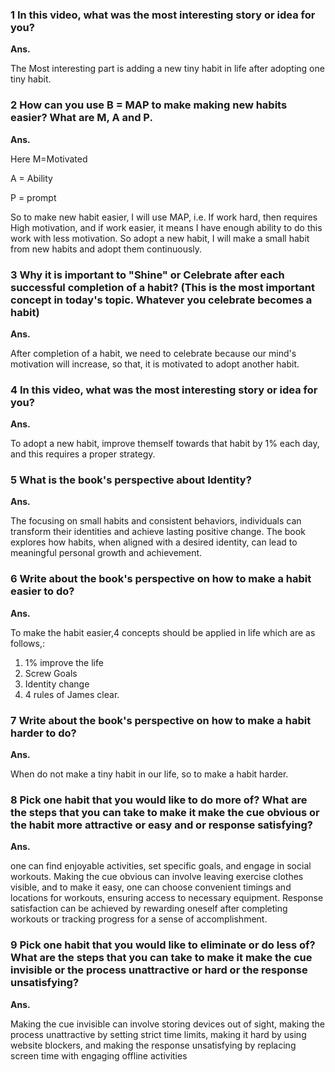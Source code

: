 ### 1 In this video, what was the most interesting story or idea for you?
**Ans.**

The Most interesting part is adding a new tiny habit in life after adopting one tiny habit.

### 2 How can you use B = MAP to make making new habits easier? What are M, A and P.
**Ans.**

Here M=Motivated

A = Ability

P = prompt

So to make new habit easier, I will use MAP, i.e. If work hard, then requires High motivation, and if work easier, it means I have enough ability to do this work with less motivation. So adopt a new habit, I will make a small habit from new habits and adopt them continuously.

### 3 Why it is important to "Shine" or Celebrate after each successful completion of a habit? (This is the most important concept in today's topic. Whatever you celebrate becomes a habit)

**Ans.**

After completion of a habit, we need to celebrate because our mind's motivation will increase, so that, it is motivated to adopt another habit.

### 4 In this video, what was the most interesting story or idea for you?

**Ans.**

To adopt a new habit, improve themself towards that habit by 1% each day, and this requires a proper strategy.


### 5 What is the book's perspective about Identity?
**Ans.**

The focusing on small habits and consistent behaviors, individuals can transform their identities and achieve lasting positive change. The book explores how habits, when aligned with a desired identity, can lead to meaningful personal growth and achievement.


### 6 Write about the book's perspective on how to make a habit easier to do?
**Ans.**

To make the habit easier,4 concepts should be applied in life which are as follows,:
1. 1% improve the life
2. Screw Goals
3. Identity change
4. 4 rules of James clear.

### 7 Write about the book's perspective on how to make a habit harder to do?
**Ans.**

When do not make a tiny habit in our life, so to make a habit harder.

### 8 Pick one habit that you would like to do more of? What are the steps that you can take to make it make the cue obvious or the habit more attractive or easy and or response satisfying?
**Ans.**

one can find enjoyable activities, set specific goals, and engage in social workouts. Making the cue obvious can involve leaving exercise clothes visible, and to make it easy, one can choose convenient timings and locations for workouts, ensuring access to necessary equipment. Response satisfaction can be achieved by rewarding oneself after completing workouts or tracking progress for a sense of accomplishment.

### 9 Pick one habit that you would like to eliminate or do less of? What are the steps that you can take to make it make the cue invisible or the process unattractive or hard or the response unsatisfying?
**Ans.**

Making the cue invisible can involve storing devices out of sight, making the process unattractive by setting strict time limits, making it hard by using website blockers, and making the response unsatisfying by replacing screen time with engaging offline activities
